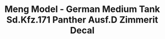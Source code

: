 ---
layout: product
title: "Meng Model - German Medium Tank Sd.Kfz.171 Panther Ausf.D Zimmerit Decal"
price: "TBA" 
desc: "N/A"
img_path: "/assets/img/MMSPS058.jpg"
brand: "N/A"
available: false
special_offer: false
new: false
soon: false
cat: "010000"
subcat: "011000"
subsubcat: "0N/A"
sifra: "MMSPS058"
---